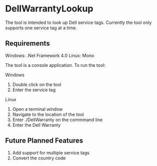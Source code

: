 # DellWarrantyLookup

The tool is intended to look up Dell service tags. Currently the tool only supports one service tag at a time.

Requirements
-------------
Windows: .Net Framework 4.0
Linux: Mono

The tool is a console application. To run the tool:

Windows
1. Double click on the tool
2. Enter the service tag

Linux
1. Open a terminal window
2. Navigate to the location of the tool
3. Enter ./DellWarranty on the commmand line
4. Enter the Dell Warranty

Future Planned Features
------------------------
1. Add support for multiple service tags
2. Convert the country code


